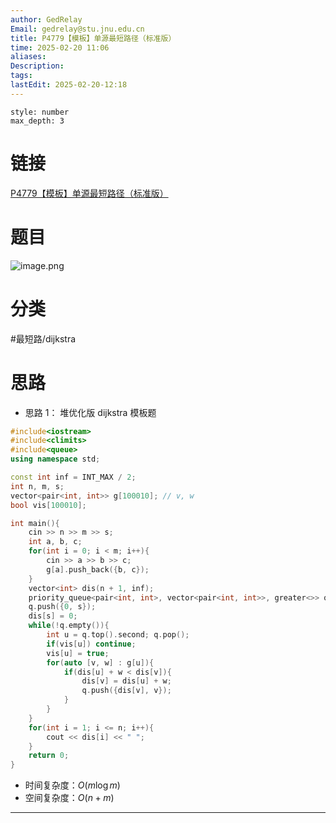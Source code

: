 ```yaml
---
author: GedRelay
Email: gedrelay@stu.jnu.edu.cn
title: P4779【模板】单源最短路径（标准版）
time: 2025-02-20 11:06
aliases: 
Description: 
tags: 
lastEdit: 2025-02-20-12:18
---
```


```toc
style: number
max_depth: 3
```

# 链接
[P4779【模板】单源最短路径（标准版）](https://www.luogu.com.cn/problem/P4779) 

# 题目
![image.png](https://ged-pic-bed.oss-cn-guangzhou.aliyuncs.com/img/202502201106201.png)


# 分类
#最短路/dijkstra 

# 思路
- 思路 1：
堆优化版 dijkstra 模板题

```cpp
#include<iostream>
#include<climits>
#include<queue>
using namespace std;

const int inf = INT_MAX / 2;
int n, m, s;
vector<pair<int, int>> g[100010]; // v, w
bool vis[100010];

int main(){
    cin >> n >> m >> s;
    int a, b, c;
    for(int i = 0; i < m; i++){
        cin >> a >> b >> c;
        g[a].push_back({b, c});
    }
    vector<int> dis(n + 1, inf);
    priority_queue<pair<int, int>, vector<pair<int, int>>, greater<>> q; // {w, v}
    q.push({0, s});
    dis[s] = 0;
    while(!q.empty()){
        int u = q.top().second; q.pop();
        if(vis[u]) continue;
        vis[u] = true;
        for(auto [v, w] : g[u]){
            if(dis[u] + w < dis[v]){
                dis[v] = dis[u] + w;
                q.push({dis[v], v});
            }
        }
    }
    for(int i = 1; i <= n; i++){
        cout << dis[i] << " ";
    }
    return 0;
}
```


- 时间复杂度：${O\left( m\log m \right)  }$ 
- 空间复杂度：${O\left( n+m \right)  }$ 


---


